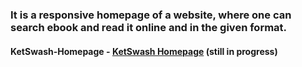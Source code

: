 ### It is a responsive homepage of a website, where one can search ebook and read it online and in the given format. 
#### KetSwash-Homepage - [KetSwash Homepage](https://shekhar10feb.github.io/KetSwash-Homepage/) (still in progress)
